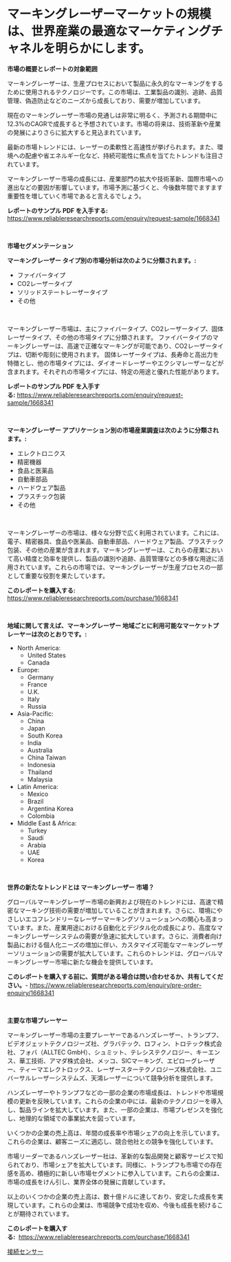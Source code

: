 <p><h1>マーキングレーザーマーケットの規模は、世界産業の最適なマーケティングチャネルを明らかにします。</h1></p><p><strong>市場の概要とレポートの対象範囲</strong></p>
<p><p>マーキングレーザーは、生産プロセスにおいて製品に永久的なマーキングをするために使用されるテクノロジーです。この市場は、工業製品の識別、追跡、品質管理、偽造防止などのニーズから成長しており、需要が増加しています。</p><p>現在のマーキングレーザー市場の見通しは非常に明るく、予測される期間中に12.3%のCAGRで成長すると予想されています。市場の将来は、技術革新や産業の発展によりさらに拡大すると見込まれています。</p><p>最新の市場トレンドには、レーザーの柔軟性と高速性が挙げられます。また、環境への配慮や省エネルギー化など、持続可能性に焦点を当てたトレンドも注目されています。</p><p>マーキングレーザー市場の成長には、産業部門の拡大や技術革新、国際市場への進出などの要因が影響しています。市場予測に基づくと、今後数年間でますます重要性を増していく市場であると言えるでしょう。</p></p>
<p><strong>レポートのサンプル PDF を入手する:</strong> <a href="https://www.reliableresearchreports.com/enquiry/request-sample/1668341">https://www.reliableresearchreports.com/enquiry/request-sample/1668341</a></p>
<p>&nbsp;</p>
<p><strong>市場セグメンテーション</strong></p>
<p><strong>マーキングレーザー タイプ別の市場分析は次のように分類されます。:</strong></p>
<p><ul><li>ファイバータイプ</li><li>CO2レーザータイプ</li><li>ソリッドステートレーザータイプ</li><li>その他</li></ul></p>
<p>&nbsp;</p>
<p><p>マーキングレーザー市場は、主にファイバータイプ、CO2レーザータイプ、固体レーザータイプ、その他の市場タイプに分類されます。 ファイバータイプのマーキングレーザーは、高速で正確なマーキングが可能であり、CO2レーザータイプは、切断や彫刻に使用されます。 固体レーザータイプは、長寿命と高出力を特徴とし、他の市場タイプには、ダイオードレーザーやエクシマレーザーなどが含まれます。それぞれの市場タイプには、特定の用途と優れた性能があります。</p></p>
<p><strong>レポートのサンプル PDF を入手する:</strong>&nbsp;<a href="https://www.reliableresearchreports.com/enquiry/request-sample/1668341">https://www.reliableresearchreports.com/enquiry/request-sample/1668341</a></p>
<p>&nbsp;</p>
<p><strong> マーキングレーザー アプリケーション別の市場産業調査は次のように分類されます。:</strong></p>
<p><ul><li>エレクトロニクス</li><li>精密機器</li><li>食品と医薬品</li><li>自動車部品</li><li>ハードウェア製品</li><li>プラスチック包装</li><li>その他</li></ul></p>
<p>&nbsp;</p>
<p><p>マーキングレーザーの市場は、様々な分野で広く利用されています。これには、電子、精密器具、食品や医薬品、自動車部品、ハードウェア製品、プラスチック包装、その他の産業が含まれます。マーキングレーザーは、これらの産業において高い精度と効率を提供し、製品の識別や追跡、品質管理などの多様な用途に活用されています。これらの市場では、マーキングレーザーが生産プロセスの一部として重要な役割を果たしています。</p></p>
<p><strong>このレポートを購入する:</strong>&nbsp; <a href="https://www.reliableresearchreports.com/purchase/1668341">https://www.reliableresearchreports.com/purchase/1668341</a></p>
<p>&nbsp;</p>
<p><strong>地域に関して言えば、マーキングレーザー 地域ごとに利用可能なマーケットプレーヤーは次のとおりです。:</strong></p>
<p><ul>
    <li>
        North America:
        <ul>
            <li>United States</li>
            <li>Canada</li>
        </ul>
    </li>
    <li>
        Europe:
        <ul>
            <li>Germany</li>
            <li>France</li>
            <li>U.K.</li>
            <li>Italy</li>
            <li>Russia</li>
        </ul>
    </li>
    <li>
        Asia-Pacific:
        <ul>
            <li>China</li>
            <li>Japan</li>
            <li>South Korea</li>
            <li>India</li>
            <li>Australia</li>
            <li>China Taiwan</li>
            <li>Indonesia</li>
            <li>Thailand</li>
            <li>Malaysia</li>
        </ul>
    </li>
    <li>
        Latin America:
        <ul>
            <li>Mexico</li>
            <li>Brazil</li>
            <li>Argentina Korea</li>
            <li>Colombia</li>
        </ul>
    </li>
    <li>
        Middle East & Africa:
        <ul>
            <li>Turkey</li>
            <li>Saudi</li>
            <li>Arabia</li>
            <li>UAE</li>
            <li>Korea</li>
        </ul>
    </li>
    </ul></p>
<p>&nbsp;</p>
<p><strong>世界の新たなトレンドとは マーキングレーザー 市場？</strong></p>
<p><p>グローバルマーキングレーザー市場の新興および現在のトレンドには、高速で精密なマーキング技術の需要が増加していることが含まれます。さらに、環境にやさしいエコフレンドリーなレーザーマーキングソリューションへの関心も高まっています。また、産業用途における自動化とデジタル化の成長により、高度なマーキングレーザーシステムの需要が急速に拡大しています。さらに、消費者向け製品における個人化ニーズの増加に伴い、カスタマイズ可能なマーキングレーザーソリューションの需要が拡大しています。これらのトレンドは、グローバルマーキングレーザー市場に新たな機会を提供しています。</p></p>
<p><strong>このレポートを購入する前に、質問がある場合は問い合わせるか、共有してください。</strong>- <a href="https://www.reliableresearchreports.com/enquiry/pre-order-enquiry/1668341">https://www.reliableresearchreports.com/enquiry/pre-order-enquiry/1668341</a></p>
<p>&nbsp;</p>
<p><strong>主要な市場プレーヤー</strong></p>
<p><p>マーキングレーザー市場の主要プレーヤーであるハンズレーザー、トランプフ、ビデオジェットテクノロジーズ社、グラバテック、ロフィン、トロテック株式会社、フォバ（ALLTEC GmbH）、シュミット、テレシステクノロジー、キーエンス、華工技術、アマダ株式会社、メッコ、SICマーキング、エピローグレーザー、ティーマエレクトロックス、レーザースターテクノロジーズ株式会社、ユニバーサルレーザーシステムズ、天鴻レーザーについて競争分析を提供します。 </p><p>ハンズレーザーやトランプフなどの一部の企業の市場成長は、トレンドや市場規模の更新を反映しています。これらの企業の中には、最新のテクノロジーを導入し、製品ラインを拡大しています。また、一部の企業は、市場プレゼンスを強化し、地理的な領域での事業拡大を図っています。</p><p>いくつかの企業の売上高は、年間の成長率や市場シェアの向上を示しています。これらの企業は、顧客ニーズに適応し、競合他社との競争を強化しています。</p><p>市場リーダーであるハンズレーザー社は、革新的な製品開発と顧客サービスで知られており、市場シェアを拡大しています。同様に、トランプフも市場での存在感を高め、積極的に新しい市場セグメントに参入しています。これらの企業は、市場の成長をけん引し、業界全体の発展に貢献しています。</p><p>以上のいくつかの企業の売上高は、数十億ドルに達しており、安定した成長を実現しています。これらの企業は、市場競争で成功を収め、今後も成長を続けることが期待されています。</p></p>
<p><strong>このレポートを購入する:</strong>&nbsp;&nbsp;<a href="https://www.reliableresearchreports.com/purchase/1668341">https://www.reliableresearchreports.com/purchase/1668341</a></p>
<p><p><a href="https://github.com/lily-u-genius/Market-Research-Report-List-1/blob/main/128269015379.md">接続センサー</a></p></p>